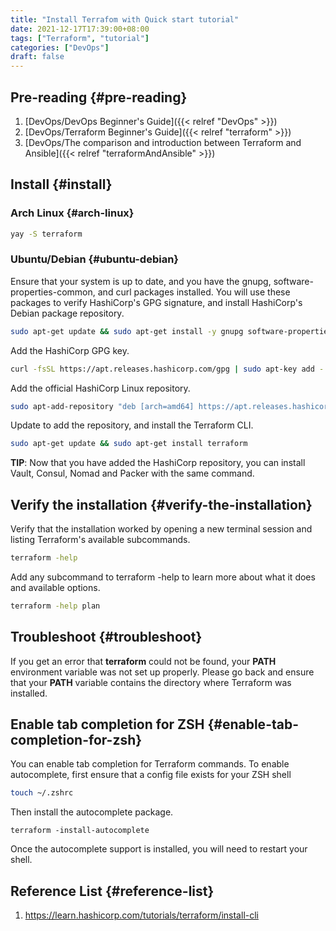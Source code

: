```yaml
---
title: "Install Terrafom with Quick start tutorial"
date: 2021-12-17T17:39:00+08:00
tags: ["Terraform", "tutorial"]
categories: ["DevOps"]
draft: false
---
```


## Pre-reading {#pre-reading}

1.  [DevOps/DevOps Beginner's Guide]({{< relref "DevOps" >}})
2.  [DevOps/Terraform Beginner's Guide]({{< relref "terraform" >}})
3.  [DevOps/The comparison and introduction between Terraform and Ansible]({{< relref "terraformAndAnsible" >}})


## Install {#install}


### Arch Linux {#arch-linux}

```bash
yay -S terraform
```


### Ubuntu/Debian {#ubuntu-debian}

Ensure that your system is up to date, and you have the gnupg, software-properties-common, and curl packages installed. You will use these packages to verify HashiCorp's GPG signature, and install HashiCorp's Debian package repository.

```bash
sudo apt-get update && sudo apt-get install -y gnupg software-properties-common curl
```

Add the HashiCorp GPG key.

```bash
curl -fsSL https://apt.releases.hashicorp.com/gpg | sudo apt-key add -
```

Add the official HashiCorp Linux repository.

```bash
sudo apt-add-repository "deb [arch=amd64] https://apt.releases.hashicorp.com $(lsb_release -cs) main"
```

Update to add the repository, and install the Terraform CLI.

```bash
sudo apt-get update && sudo apt-get install terraform
```

**TIP**: Now that you have added the HashiCorp repository, you can install Vault, Consul, Nomad and Packer with the same command.


## Verify the installation {#verify-the-installation}

Verify that the installation worked by opening a new terminal session and listing Terraform's available subcommands.

```bash
terraform -help
```

Add any subcommand to terraform -help to learn more about what it does and available options.

```bash
terraform -help plan
```


## Troubleshoot {#troubleshoot}

If you get an error that **terraform** could not be found, your **PATH** environment variable was not set up properly. Please go back and ensure that your **PATH** variable contains the directory where Terraform was installed.


## Enable tab completion for ZSH {#enable-tab-completion-for-zsh}

You can enable tab completion for Terraform commands. To enable autocomplete, first ensure that a config file exists for your ZSH shell

```bash
touch ~/.zshrc
```

Then install the autocomplete package.

```file
terraform -install-autocomplete
```

Once the autocomplete support is installed, you will need to restart your shell.


## Reference List {#reference-list}

1.  <https://learn.hashicorp.com/tutorials/terraform/install-cli>
